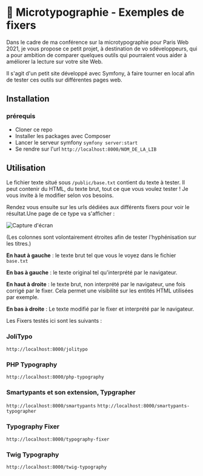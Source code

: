 # 📖 Microtypographie - Exemples de fixers

Dans le cadre de ma conférence sur la microtypographie pour Paris Web 2021, je vous propose ce petit projet, à destination de vo sdéveloppeurs,
qui a pour ambition de comparer quelques outils qui pourraient vous aider à améliorer la lecture sur votre site Web.

Il s'agit d'un petit site développé avec Symfony, à faire tourner en local afin de tester ces outils sur différentes pages web.

## Installation 

### prérequis 

- Cloner ce repo
- Installer les packages avec Composer
- Lancer le serveur symfony `symfony server:start`
- Se rendre sur l'url `http://localhost:8000/NOM_DE_LA_LIB`

## Utilisation

Le fichier texte situé sous `/public/base.txt` contient du texte à tester. Il peut contenir du HTML, du texte brut, tout ce que vous voulez tester ! 
Je vous invite à le modifier selon vos besoins.

Rendez vous ensuite sur les urls dédiées aux différents fixers pour voir le résultat.Une page de ce type va s'afficher : 

![Capture d'écran](/img/capture.jpg "Capture d'écran")

(Les colonnes sont volontairement étroites afin de tester l'hyphénisation sur les titres.)


**En haut à gauche** : le texte brut tel que vous le voyez dans le fichier `base.txt`

**En bas à gauche** : le texte original tel qu'interprété par le navigateur.

**En haut à droite** : le texte brut, non interprété par le navigateur, une fois corrigé par le fixer. Cela permet une visibilité sur les entités HTML 
utilisées par exemple.

**En bas à droite** : Le texte modifié par le fixer et interprété par le navigateur.

Les Fixers testés ici sont les suivants : 

### JoliTypo
`http://localhost:8000/jolitypo`

### PHP Typography
`http://localhost:8000/php-typography`

### Smartypants et son extension, Typgrapher
`http://localhost:8000/smartypants`
`http://localhost:8000/smartypants-typographer`

### Typography Fixer 
`http://localhost:8000/typography-fixer`

### Twig Typography
`http://localhost:8000/twig-typography`
